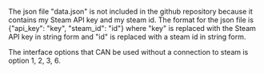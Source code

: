 The json file "data.json" is not included in the github repository because it contains my Steam API key and my steam id. The format for the json file is {"api_key": "key", "steam_id": "id"} where "key" is replaced with the Steam API key in string form and "id" is replaced with a steam id in string form.

The interface options that CAN be used without a connection to steam is option 1, 2, 3, 6.

